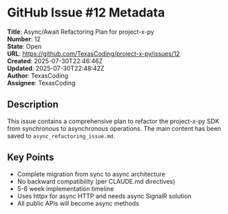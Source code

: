 # GitHub Issue #12 Metadata

**Title**: Async/Await Refactoring Plan for project-x-py  
**Number**: 12  
**State**: Open  
**URL**: https://github.com/TexasCoding/project-x-py/issues/12  
**Created**: 2025-07-30T22:46:46Z  
**Updated**: 2025-07-30T22:48:42Z  
**Author**: TexasCoding  
**Assignee**: TexasCoding  

## Description
This issue contains a comprehensive plan to refactor the project-x-py SDK from synchronous to asynchronous operations. The main content has been saved to `async_refactoring_issue.md`.

## Key Points
- Complete migration from sync to async architecture
- No backward compatibility (per CLAUDE.md directives)
- 5-6 week implementation timeline
- Uses httpx for async HTTP and needs async SignalR solution
- All public APIs will become async methods